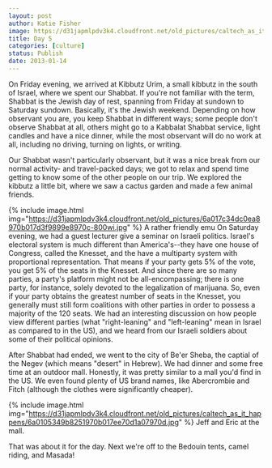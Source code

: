 ```yaml
---
layout: post
author: Katie Fisher
image: https://d31japmlpdv3k4.cloudfront.net/old_pictures/caltech_as_it_happens/6a0105349b8251970b017d3f98970c970c.jpg
title: Day 5
categories: [culture]
status: Publish
date: 2013-01-14
---
```


On Friday evening, we arrived at Kibbutz Urim, a small kibbutz in the south of Israel, where we spent our Shabbat. If you're not familiar with the term, Shabbat is the Jewish day of rest, spanning from Friday at sundown to Saturday sundown. Basically, it's the Jewish weekend. Depending on how observant you are, you keep Shabbat in different ways; some people don't observe Shabbat at all, others might go to a Kabbalat Shabbat service, light candles and have a nice dinner, while the most observant will do no work at all, including no driving, turning on lights, or writing.

Our Shabbat wasn't particularly observant, but it was a nice break from our normal activity- and travel-packed days; we got to relax and spend time getting to know some of the other people on our trip. We explored the kibbutz a little bit, where we saw a cactus garden and made a few animal friends.


{% include image.html img="https://d31japmlpdv3k4.cloudfront.net/old_pictures/6a017c34dc0ea8970b017d3f9899e8970c-800wi.jpg" %}
A rather friendly emu
On Saturday evening, we had a guest lecturer give a seminar on Israeli politics. Israel's electoral system is much different than America's--they have one house of Congress, called the Knesset, and the have a multiparty system with proportional representation. That means if your party gets 5% of the vote, you get 5% of the seats in the Knesset. And since there are so many parties, a party's platform might not be all-encompassing; there is one party, for instance, solely devoted to the legalization of marijuana. So, even if your party obtains the greatest number of seats in the Knesset, you generally must still form coalitions with other parties in order to possess a majority of the 120 seats. We had an interesting discussion on how people view different parties (what "right-leaning" and "left-leaning" mean in Israel as compared to in the US), and we heard from our Israeli soldiers about some of their political opinions.

After Shabbat had ended, we went to the city of Be'er Sheba, the captial of the Negev (which means "desert" in Hebrew). We had dinner and some free time at an outdoor mall. Honestly, it was pretty similar to a mall you'd find in the US. We even found plenty of US brand names, like Abercrombie and Fitch (although the clothes were significantly cheaper).


{% include image.html img="https://d31japmlpdv3k4.cloudfront.net/old_pictures/caltech_as_it_happens/6a0105349b8251970b017ee70d1a07970d.jpg" %}
Jeff and Eric at the mall.

That was about it for the day. Next we're off to the Bedouin tents, camel riding, and Masada!
